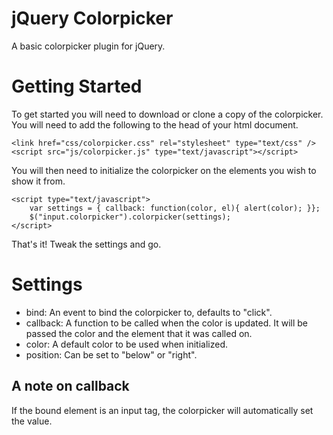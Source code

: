 # jQuery Colorpicker

A basic colorpicker plugin for jQuery.

# Getting Started

To get started you will need to download or clone a copy of the colorpicker.
You will need to add the following to the head of your html document.

    <link href="css/colorpicker.css" rel="stylesheet" type="text/css" />
    <script src="js/colorpicker.js" type="text/javascript"></script>
    
You will then need to initialize the colorpicker on the elements you wish to show it from.

    <script type="text/javascript">
        var settings = { callback: function(color, el){ alert(color); }};
        $("input.colorpicker").colorpicker(settings);
    </script>

That's it! Tweak the settings and go.

# Settings

- bind: An event to bind the colorpicker to, defaults to "click".
- callback: A function to be called when the color is updated. It will be passed the color and the element that it was called on.
- color: A default color to be used when initialized.
- position: Can be set to "below" or "right".

## A note on callback

If the bound element is an input tag, the colorpicker will automatically set the value.